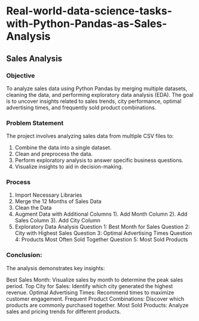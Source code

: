 # Real-world-data-science-tasks-with-Python-Pandas-as-Sales-Analysis

## Sales Analysis
### Objective
To analyze sales data using Python Pandas by merging multiple datasets, cleaning the data, and performing exploratory data analysis (EDA). The goal is to uncover insights related to sales trends, city performance, optimal advertising times, and frequently sold product combinations.

### Problem Statement
The project involves analyzing sales data from multiple CSV files to:
1. Combine the data into a single dataset.
2. Clean and preprocess the data.
3. Perform exploratory analysis to answer specific business questions.
4. Visualize insights to aid in decision-making.

### Process
1. Import Necessary Libraries
2. Merge the 12 Months of Sales Data
3. Clean the Data
4. Augment Data with Additional Columns
   1). Add Month Column
   2). Add Sales Column
   3). Add City Column
5. Exploratory Data Analysis
   Question 1: Best Month for Sales
   Question 2: City with Highest Sales
   Question 3: Optimal Advertising Times
   Question 4: Products Most Often Sold Together
   Question 5: Most Sold Products
### Conclusion:
The analysis demonstrates key insights:

Best Sales Month: Visualize sales by month to determine the peak sales period.
Top City for Sales: Identify which city generated the highest revenue.
Optimal Advertising Times: Recommend times to maximize customer engagement.
Frequent Product Combinations: Discover which products are commonly purchased together.
Most Sold Products: Analyze sales and pricing trends for different products.
